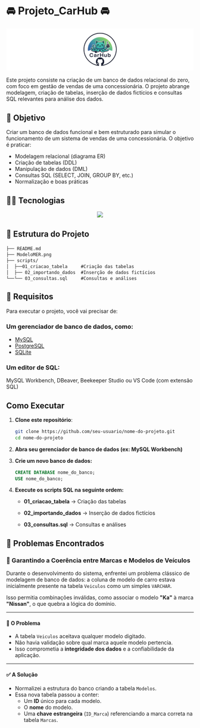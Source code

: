 # 🚘 Projeto_CarHub 🚘

<p align="center">
  <img src="Img/banner.png" alt="Banner do Projeto" >
</p

Este projeto consiste na criação de um banco de dados relacional do zero, com foco em gestão de vendas de uma concessionária. O projeto abrange modelagem, criação de tabelas, inserção de dados fictícios e consultas SQL relevantes para análise dos dados.

## 🎯 Objetivo

Criar um banco de dados funcional e bem estruturado para simular o funcionamento de um sistema de vendas de uma concessionária. O objetivo é praticar:
- Modelagem relacional (diagrama ER)
- Criação de tabelas (DDL)
- Manipulação de dados (DML)
- Consultas SQL (SELECT, JOIN, GROUP BY, etc.)
- Normalização e boas práticas

## 👨‍💻 Tecnologias
<p align="center">
  <a href="https://skillicons.dev">
    <img src="https://skillicons.dev/icons?i=vscode,mysql,git" />
  </a>
</p>

## 📂 Estrutura do Projeto

```📦 nome-do-projeto/
├── README.md
├── ModeloMER.png
├── scripts/
│  ├──01_criacao_tabela     #Criação das tabelas
│  ├── 02_importando_dados  #Inserção de dados fictícios
└──└── 03_consultas.sql     #Consultas e análises
```

## 🔧 Requisitos

Para executar o projeto, você vai precisar de:

### Um gerenciador de banco de dados, como:
  - [MySQL](https://dev.mysql.com/downloads/)
  - [PostgreSQL](https://www.postgresql.org/)
  - [SQLite](https://www.sqlite.org/)
###  Um editor de SQL:
   MySQL Workbench, DBeaver, Beekeeper Studio ou VS Code (com extensão SQL)

##  Como Executar

1. **Clone este repositório**:
   ```bash
   git clone https://github.com/seu-usuario/nome-do-projeto.git
   cd nome-do-projeto
   ```
2. **Abra seu gerenciador de banco de dados (ex: MySQL Workbench)**

3. **Crie um novo banco de dados:**
    ```sql
    CREATE DATABASE nome_do_banco;
    USE nome_do_banco;
    ```

4. **Execute os scripts SQL na seguinte ordem:**

    -  **01_criacao_tabela** → Criação das tabelas

    - **02_importando_dados** → Inserção de dados fictícios

    - **03_consultas.sql** → Consultas e análises


## 🧩 Problemas Encontrados

### 🎯 Garantindo a Coerência entre Marcas e Modelos de Veículos

Durante o desenvolvimento do sistema, enfrentei um problema clássico de modelagem de banco de dados: a coluna de modelo de carro estava inicialmente presente na tabela `Veiculos` como um simples `VARCHAR`.

Isso permitia combinações inválidas, como associar o modelo **"Ka"** à marca **"Nissan"**, o que quebra a lógica do domínio.

---

#### 🚫 O Problema

- A tabela `Veiculos` aceitava qualquer modelo digitado.
- Não havia validação sobre qual marca aquele modelo pertencia.
- Isso comprometia a **integridade dos dados** e a confiabilidade da aplicação.

---

#### ✅ A Solução

- Normalizei a estrutura do banco criando a tabela `Modelos`.
- Essa nova tabela passou a conter:
  - Um **ID** único para cada modelo.
  - O **nome** do modelo.
  - Uma **chave estrangeira** (`ID_Marca`) referenciando a marca correta na tabela `Marcas`.

